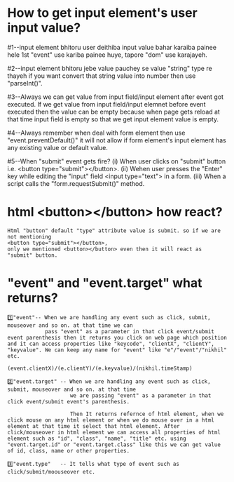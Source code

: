 # How to get input element's user input value?
#1--input element bhitoru user deithiba input value bahar karaiba painee hele 1st "event" use kariba painee huye,
    tapore "dom" use karajayeh.

#2--input element bhitoru jebe value pauchey se value "string" type re thayeh
     if you want convert that string value into number then use "parseInt()".

#3--Always we can get value from input field/input element after event got executed.
    If we get value from input field/input elemnet before event executed then the value can be empty because
    when page gets reload at that time input field is empty so that we get input element value is empty.

#4--Always remember when deal with form element then use "event.preventDefault()" it will not allow if form element's input element has any existing value or
    default value.

#5--When "submit" event gets fire?
    (i) When user clicks on "submit" button i.e. &lt;button type="submit"&gt;&lt;/button&gt;.
    (ii) Wehen user presses the "Enter" key while editing the "input" field &lt;input type="text"&gt; 
         in a form.
    (iii) When a script calls the "form.requestSubmit()" method.   

# html &lt;button>&lt;/button> how react?
```Text
Html "button" default "type" attribute value is submit. so if we are not mentioning 
<button type="submit"></button>,
only we mentioned <button></button> even then it will react as "submit" button.
```    
# "event" and "event.target" what returns?
```Text
1️⃣"event"-- When we are handling any event such as click, submit, mouseover and so on. at that time we can 
            pass "event" as a parameter in that click event/submit event parenthesis then it returns you click on web page which position and it can access properties like "keycode", "clientX", "clientY", "keyvalue". We can keep any name for "event" like "e"/"event"/"nikhil" etc.
            (event.clientX)/(e.clientY)/(e.keyvalue)/(nikhil.timeStamp)

2️⃣"event.target" -- When we are handling any event such as click, submit, mouseover and so on. at that time 
                    we are passing "event" as a parameter in that click event/submit event's parenthesis. 

                    Then It returns refernce of html element, when we click mouse on any html element or when we do mouse over in a html element at that time it select that html element. After click/mouseover in html element we can access all properties of html element such as "id", "class", "name", "title" etc. using "event.target.id" or "event.target.class" like this we can get value of id, class, name or other properties.

3️⃣"event.type"   -- It tells what type of event such as click/submit/moouseover etc.
```     
